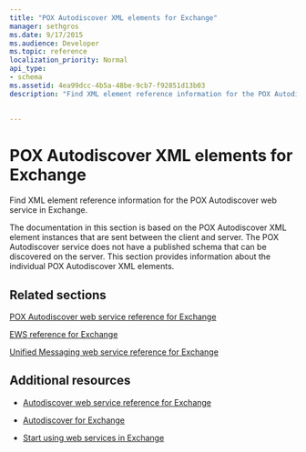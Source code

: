 ```yaml
---
title: "POX Autodiscover XML elements for Exchange"
manager: sethgros
ms.date: 9/17/2015
ms.audience: Developer
ms.topic: reference
localization_priority: Normal
api_type:
- schema
ms.assetid: 4ea99dcc-4b5a-48be-9cb7-f92851d13b03
description: "Find XML element reference information for the POX Autodiscover web service in Exchange."
 
 
---
```


# POX Autodiscover XML elements for Exchange

Find XML element reference information for the POX Autodiscover web service in Exchange.
  
The documentation in this section is based on the POX Autodiscover XML element instances that are sent between the client and server. The POX Autodiscover service does not have a published schema that can be discovered on the server. This section provides information about the individual POX Autodiscover XML elements.
  
## Related sections
<a name="bk_RelatedSections"> </a>

[POX Autodiscover web service reference for Exchange](pox-autodiscover-web-service-reference-for-exchange.md)
  
[EWS reference for Exchange](ews-reference-for-exchange.md)
  
[Unified Messaging web service reference for Exchange](unified-messaging-web-service-reference-for-exchange.md)
  
## Additional resources
<a name="bk_addresources"> </a>

- [Autodiscover web service reference for Exchange](autodiscover-web-service-reference-for-exchange.md)
    
- [Autodiscover for Exchange](http://msdn.microsoft.com/library/da0f9402-4e35-42c7-a15e-1e9e4e966e8b%28Office.15%29.aspx)
    
- [Start using web services in Exchange](http://msdn.microsoft.com/library/e1b07a92-0595-4bf1-bd6b-c07e66a8c923%28Office.15%29.aspx)
    

